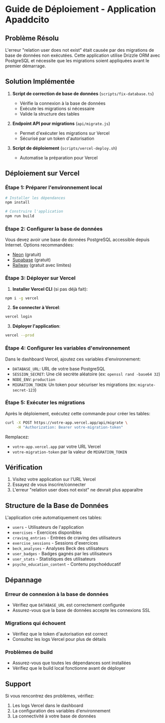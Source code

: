 # Guide de Déploiement - Application Apaddcito

## Problème Résolu

L'erreur "relation user does not exist" était causée par des migrations de base de données non exécutées. Cette application utilise Drizzle ORM avec PostgreSQL et nécessite que les migrations soient appliquées avant le premier démarrage.

## Solution Implémentée

1. **Script de correction de base de données** (`scripts/fix-database.ts`)
   - Vérifie la connexion à la base de données
   - Exécute les migrations si nécessaire
   - Valide la structure des tables

2. **Endpoint API pour migrations** (`api/migrate.js`)
   - Permet d'exécuter les migrations sur Vercel
   - Sécurisé par un token d'autorisation

3. **Script de déploiement** (`scripts/vercel-deploy.sh`)
   - Automatise la préparation pour Vercel

## Déploiement sur Vercel

### Étape 1: Préparer l'environnement local

```bash
# Installer les dépendances
npm install

# Construire l'application
npm run build
```

### Étape 2: Configurer la base de données

Vous devez avoir une base de données PostgreSQL accessible depuis Internet. Options recommandées:
- [Neon](https://neon.tech/) (gratuit)
- [Supabase](https://supabase.com/) (gratuit)
- [Railway](https://railway.app/) (gratuit avec limites)

### Étape 3: Déployer sur Vercel

1. **Installer Vercel CLI** (si pas déjà fait):
```bash
npm i -g vercel
```

2. **Se connecter à Vercel**:
```bash
vercel login
```

3. **Déployer l'application**:
```bash
vercel --prod
```

### Étape 4: Configurer les variables d'environnement

Dans le dashboard Vercel, ajoutez ces variables d'environnement:

- `DATABASE_URL`: URL de votre base PostgreSQL
- `SESSION_SECRET`: Une clé secrète aléatoire (ex: `openssl rand -base64 32`)
- `NODE_ENV`: `production`
- `MIGRATION_TOKEN`: Un token pour sécuriser les migrations (ex: `migrate-secret-123`)

### Étape 5: Exécuter les migrations

Après le déploiement, exécutez cette commande pour créer les tables:

```bash
curl -X POST https://votre-app.vercel.app/api/migrate \
     -H "Authorization: Bearer votre-migration-token"
```

Remplacez:
- `votre-app.vercel.app` par votre URL Vercel
- `votre-migration-token` par la valeur de `MIGRATION_TOKEN`

## Vérification

1. Visitez votre application sur l'URL Vercel
2. Essayez de vous inscrire/connecter
3. L'erreur "relation user does not exist" ne devrait plus apparaître

## Structure de la Base de Données

L'application crée automatiquement ces tables:
- `users` - Utilisateurs de l'application
- `exercises` - Exercices disponibles
- `craving_entries` - Entrées de craving des utilisateurs
- `exercise_sessions` - Sessions d'exercices
- `beck_analyses` - Analyses Beck des utilisateurs
- `user_badges` - Badges gagnés par les utilisateurs
- `user_stats` - Statistiques des utilisateurs
- `psycho_education_content` - Contenu psychoéducatif

## Dépannage

### Erreur de connexion à la base de données
- Vérifiez que `DATABASE_URL` est correctement configurée
- Assurez-vous que la base de données accepte les connexions SSL

### Migrations qui échouent
- Vérifiez que le token d'autorisation est correct
- Consultez les logs Vercel pour plus de détails

### Problèmes de build
- Assurez-vous que toutes les dépendances sont installées
- Vérifiez que le build local fonctionne avant de déployer

## Support

Si vous rencontrez des problèmes, vérifiez:
1. Les logs Vercel dans le dashboard
2. La configuration des variables d'environnement
3. La connectivité à votre base de données

